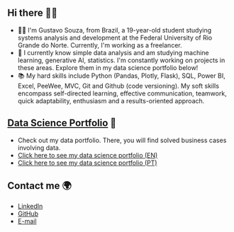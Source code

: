 ## Hi there 🙋🏻

- 👨‍💻 I'm Gustavo Souza, from Brazil, a 19-year-old student studying systems analysis and development at the Federal University of Rio Grande do Norte. Currently, I'm working as a freelancer.
- 🤩 I currently know simple data analysis and am studying machine learning, generative AI, statistics. I'm constantly working on projects in these areas. Explore them in my data science portfolio below!
- 📚 My hard skills include Python (Pandas, Plotly, Flask), SQL, Power BI, Excel, PeeWee, MVC, Git and Github (code versioning).
My soft skills encompass self-directed learning, effective communication, teamwork, quick adaptability, enthusiasm and a results-oriented approach.

## [**Data Science Portfolio**](#) :game_die:

- Check out my data portfolio. There, you will find solved business cases involving data.
- [Click here to see my data science portfolio (EN)](#)
- [Click here to see my data science portfolio (PT)](#)

## Contact me 🌍
* [LinkedIn](https://www.linkedin.com/in/gustavo-souza-588a5128a/)  
* [GitHub](https://github.com/GustavoLimma)
* [E-mail](gustavo69gls@gmail.com)
